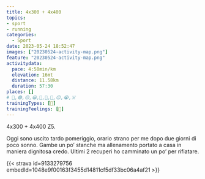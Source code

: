 ```yaml
---
title: 4x300 + 4x400
topics:
- sport
- running
categories:
  - Sport
date: 2023-05-24 18:52:47
images: ["20230524-activity-map.png"]
feature: "20230524-activity-map.png"
activitydata:
  pace: 4:58min/km
  elevation: 16mt
  distance: 11.58km
  duration: 57:30
places: []
# 🔴,🟢,🟡,😀,🙁,🫤,🙂,😐,😭,☠️
trainingTypes: [🔴]
trainingFeelings: [🙂]
---
```

4x300 + 4x400 Z5. 
<!--more--> 

Oggi sono uscito tardo pomeriggio, orario strano per me dopo due giorni di poco sonno. Gambe un po’ stanche ma allenamento portato a casa in maniera dignitosa credo.
Ultimi 2 recuperi ho camminato un po’ per rifiatare.


{{< strava id=9133279756 embedId=1048e9f00163f3455d14811cf5df33bc06a4af21 >}}
